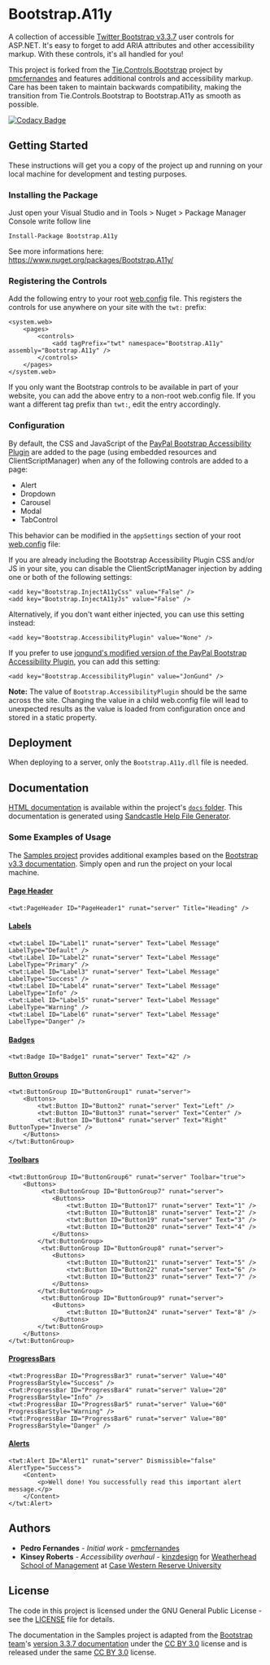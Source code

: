# Bootstrap.A11y

A collection of accessible [Twitter Bootstrap v3.3.7](https://github.com/twbs/bootstrap/tree/v3.3.7) user controls for ASP.NET. It's easy to forget to add ARIA attributes and other accessibility markup. With these controls, it's all handled for you! 

This project is forked from the [Tie.Controls.Bootstrap](https://github.com/Patreo/Tie.Controls.Bootstrap) project by [pmcfernandes](https://github.com/pmcfernandes) and features additional controls and accessibility markup. Care has been taken to maintain backwards compatibility, making the transition from Tie.Controls.Bootstrap to Bootstrap.A11y as smooth as possible.

[![Codacy Badge](https://api.codacy.com/project/badge/Grade/c1003b1dec254b0395506d59c5319aa9)](https://www.codacy.com/app/kinzdesign/Bootstrap.A11y?utm_source=github.com&amp;utm_medium=referral&amp;utm_content=wsomweb/Bootstrap.A11y&amp;utm_campaign=Badge_Grade)

## Getting Started

These instructions will get you a copy of the project up and running on your local machine for development and testing purposes.

### Installing the Package

Just open your Visual Studio and in Tools > Nuget > Package Manager Console write follow line

    Install-Package Bootstrap.A11y
    
See more informations here: https://www.nuget.org/packages/Bootstrap.A11y/    

### Registering the Controls

Add the following entry to your root [web.config](Samples/web.Config) file. This registers the controls for use anywhere on your site with the `twt:` prefix:

    <system.web>
        <pages>
            <controls>
                <add tagPrefix="twt" namespace="Bootstrap.A11y" assembly="Bootstrap.A11y" />
            </controls>
        </pages>
    </system.web>

If you only want the Bootstrap controls to be available in part of your website, you can add the above entry to a non-root web.config file. 
If you want a different tag prefix than `twt:`, edit the entry accordingly.

### Configuration

By default, the CSS and JavaScript of the [PayPal Bootstrap Accessibility Plugin](https://github.com/paypal/bootstrap-accessibility-plugin) are added to the page (using embedded resources and ClientScriptManager) when any of the following controls are added to a page:
*   Alert
*   Dropdown
*   Carousel
*   Modal
*   TabControl

This behavior can be modified in the `appSettings` section of your root [web.config](Samples/web.Config) file:

If you are already including the Bootstrap Accessibility Plugin CSS and/or JS in your site, you can disable the ClientScriptManager injection by adding one or both of the following settings:

    <add key="Bootstrap.InjectA11yCss" value="False" />
    <add key="Bootstrap.InjectA11yJs" value="False" />

Alternatively, if you don't want either injected, you can use this setting instead:
    
    <add key="Bootstrap.AccessibilityPlugin" value="None" />

If you prefer to use [jongund's modified version of the PayPal Bootstrap Accessibility Plugin](https://github.com/jongund/bootstrap-accessibility-plugin/), you can add this setting:

    <add key="Bootstrap.AccessibilityPlugin" value="JonGund" />

**Note:** The value of `Bootstrap.AccessibilityPlugin` should be the same across the site. Changing the value in a child web.config file will lead to unexpected results as the value is loaded from configuration once and stored in a static property.

## Deployment

When deploying to a server, only the `Bootstrap.A11y.dll` file is needed.

## Documentation

[HTML documentation](https://wsomweb.github.io/Bootstrap.A11y/docs/) is available within the project's [`docs` folder](docs/). This documentation is generated using [Sandcastle Help File Generator](https://ewsoftware.github.io/SHFB/index.html).

### Some Examples of Usage

The [Samples project](Samples/) provides additional examples based on the [Bootstrap v3.3 documentation](https://getbootstrap.com/docs/3.3/). Simply open and run the project on your local machine.

#### [Page Header](Samples/css/type.aspx)

    <twt:PageHeader ID="PageHeader1" runat="server" Title="Heading" />

#### [Labels](Samples/components/labels.aspx)

    <twt:Label ID="Label1" runat="server" Text="Label Message" LabelType="Default" />
    <twt:Label ID="Label2" runat="server" Text="Label Message" LabelType="Primary" />
    <twt:Label ID="Label3" runat="server" Text="Label Message" LabelType="Success" />
    <twt:Label ID="Label4" runat="server" Text="Label Message" LabelType="Info" />
    <twt:Label ID="Label5" runat="server" Text="Label Message" LabelType="Warning" />
    <twt:Label ID="Label6" runat="server" Text="Label Message" LabelType="Danger" />
    
#### [Badges](Samples/components/badges.aspx)

    <twt:Badge ID="Badge1" runat="server" Text="42" />
    
#### [Button Groups](Samples/components/btn-groups.aspx)

    <twt:ButtonGroup ID="ButtonGroup1" runat="server">
        <Buttons>
            <twt:Button ID="Button2" runat="server" Text="Left" />
            <twt:Button ID="Button3" runat="server" Text="Center" />
            <twt:Button ID="Button4" runat="server" Text="Right" ButtonType="Inverse" />
        </Buttons>
    </twt:ButtonGroup>
    
#### [Toolbars](Samples/components/btn-groups.aspx)

    <twt:ButtonGroup ID="ButtonGroup6" runat="server" Toolbar="true">
        <Buttons>
             <twt:ButtonGroup ID="ButtonGroup7" runat="server">
                <Buttons>
                    <twt:Button ID="Button17" runat="server" Text="1" />
                    <twt:Button ID="Button18" runat="server" Text="2" />
                    <twt:Button ID="Button19" runat="server" Text="3" />
                    <twt:Button ID="Button20" runat="server" Text="4" />
                </Buttons>
            </twt:ButtonGroup>
             <twt:ButtonGroup ID="ButtonGroup8" runat="server">
                <Buttons>
                    <twt:Button ID="Button21" runat="server" Text="5" />
                    <twt:Button ID="Button22" runat="server" Text="6" />
                    <twt:Button ID="Button23" runat="server" Text="7" />
                </Buttons>
            </twt:ButtonGroup>
             <twt:ButtonGroup ID="ButtonGroup9" runat="server">
                <Buttons>
                    <twt:Button ID="Button24" runat="server" Text="8" />
                </Buttons>
            </twt:ButtonGroup>
        </Buttons>
    </twt:ButtonGroup>
    
#### [ProgressBars](Samples/components/progress.aspx)

    <twt:ProgressBar ID="ProgressBar3" runat="server" Value="40" ProgressBarStyle="Success" />
    <twt:ProgressBar ID="ProgressBar4" runat="server" Value="20" ProgressBarStyle="Info" />
    <twt:ProgressBar ID="ProgressBar5" runat="server" Value="60" ProgressBarStyle="Warning" />
    <twt:ProgressBar ID="ProgressBar6" runat="server" Value="80" ProgressBarStyle="Danger" />
    
#### [Alerts](Samples/components/alerts.aspx)

    <twt:Alert ID="Alert1" runat="server" Dismissible="false" AlertType="Success">
        <Content>
            <p>Well done! You successfully read this important alert message.</p>
        </Content>
    </twt:Alert>

## Authors

* **Pedro Fernandes** - *Initial work* - [pmcfernandes](https://github.com/pmcfernandes)
* **Kinsey Roberts** - *Accessibility overhaul* - [kinzdesign](https://github.com/kinzdesign) for [Weatherhead School of Management](https://github.com/wsomweb) at [Case Western Reserve University](https://github.com/cwru)

## License

The code in this project is licensed under the GNU General Public License - see the [LICENSE](LICENSE) file for details.

The documentation in the Samples project is adapted from the [Bootstrap team](https://github.com/twbs)'s [version 3.3.7 documentation](https://getbootstrap.com/docs/3.3/) under the [CC BY 3.0](https://creativecommons.org/licenses/by/3.0/) license and is released under the same [CC BY 3.0](https://creativecommons.org/licenses/by/3.0/) license.
